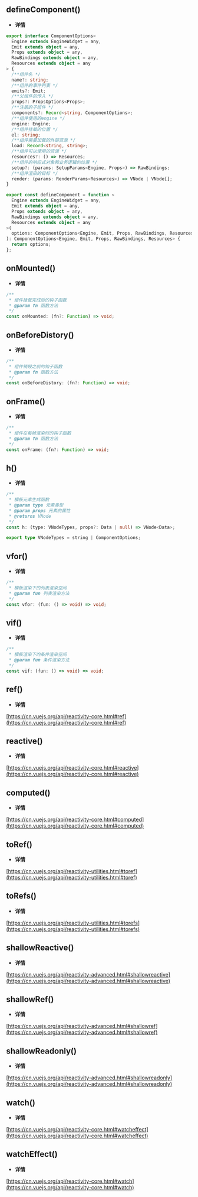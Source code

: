 ## defineComponent()

- **详情**

```ts
export interface ComponentOptions<
  Engine extends EngineWidget = any,
  Emit extends object = any,
  Props extends object = any,
  RawBindings extends object = any,
  Resources extends object = any
> {
  /**组件名 */
  name?: string;
  /**组件的事件列表 */
  emits?: Emit;
  /**父组件的传入 */
  props?: PropsOptions<Props>;
  /**注册的子组件 */
  components?: Record<string, ComponentOptions>;
  /**组件使用的engine */
  engine: Engine;
  /**组件挂载的位置 */
  el: string;
  /**组件需要加载的外部资源 */
  load: Record<string, string>;
  /**组件可以使用的资源 */
  resources?: () => Resources;
  /**组件的响应式对象和业务逻辑的位置 */
  setup?: (params: SetupParams<Engine, Props>) => RawBindings;
  /**组件渲染的目标 */
  render: (params: RenderParams<Resources>) => VNode | VNode[];
}

export const defineComponent = function <
  Engine extends EngineWidget = any,
  Emit extends object = any,
  Props extends object = any,
  RawBindings extends object = any,
  Resources extends object = any
>(
  options: ComponentOptions<Engine, Emit, Props, RawBindings, Resources>
): ComponentOptions<Engine, Emit, Props, RawBindings, Resources> {
  return options;
};
```

## onMounted()

- **详情**

```ts
/**
 * 组件挂载完成后的钩子函数
 * @param fn 函数方法
 */
const onMounted: (fn?: Function) => void;
```

## onBeforeDistory()

- **详情**

```ts
/**
 * 组件销毁之前的钩子函数
 * @param fn 函数方法
 */
const onBeforeDistory: (fn?: Function) => void;
```

## onFrame()

- **详情**

```ts
/**
 * 组件在每帧渲染时的钩子函数
 * @param fn 函数方法
 */
const onFrame: (fn?: Function) => void;
```

## h()

- **详情**

```ts
/**
 * 模板元素生成函数
 * @param type 元素类型
 * @param props 元素的属性
 * @returns VNode
 */
const h: (type: VNodeTypes, props?: Data | null) => VNode<Data>;

export type VNodeTypes = string | ComponentOptions;
```

## vfor()

- **详情**

```ts
/**
 * 模板渲染下的列表渲染空间
 * @param fun 列表渲染方法
 */
const vfor: (fun: () => void) => void;
```

## vif()

- **详情**

```ts
/**
 * 模板渲染下的条件渲染空间
 * @param fun 条件渲染方法
 */
const vif: (fun: () => void) => void;
```

## ref()

- **详情**

[https://cn.vuejs.org/api/reactivity-core.html#ref](https://cn.vuejs.org/api/reactivity-core.html#ref)

## reactive()

- **详情**

[https://cn.vuejs.org/api/reactivity-core.html#reactive](https://cn.vuejs.org/api/reactivity-core.html#reactive)

## computed()

- **详情**

[https://cn.vuejs.org/api/reactivity-core.html#computed](https://cn.vuejs.org/api/reactivity-core.html#computed)

## toRef()

- **详情**

[https://cn.vuejs.org/api/reactivity-utilities.html#toref](https://cn.vuejs.org/api/reactivity-utilities.html#toref)

## toRefs()

- **详情**

[https://cn.vuejs.org/api/reactivity-utilities.html#torefs](https://cn.vuejs.org/api/reactivity-utilities.html#torefs)

## shallowReactive()

- **详情**

[https://cn.vuejs.org/api/reactivity-advanced.html#shallowreactive](https://cn.vuejs.org/api/reactivity-advanced.html#shallowreactive)

## shallowRef()

- **详情**

[https://cn.vuejs.org/api/reactivity-advanced.html#shallowref](https://cn.vuejs.org/api/reactivity-advanced.html#shallowref)

## shallowReadonly()

- **详情**

[https://cn.vuejs.org/api/reactivity-advanced.html#shallowreadonly](https://cn.vuejs.org/api/reactivity-advanced.html#shallowreadonly)

## watch()

- **详情**

[https://cn.vuejs.org/api/reactivity-core.html#watcheffect](https://cn.vuejs.org/api/reactivity-core.html#watcheffect)

## watchEffect()

- **详情**

[https://cn.vuejs.org/api/reactivity-core.html#watch](https://cn.vuejs.org/api/reactivity-core.html#watch)
